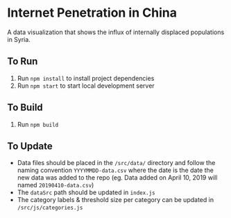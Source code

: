 # Internet Penetration in China

A data visualization that shows the influx of internally displaced populations in Syria.

## To Run

1. Run `npm install` to install project dependencies
2. Run `npm start` to start local development server

## To Build

1. Run `npm build`

## To Update

- Data files should be placed in the `/src/data/` directory and follow the naming convention `YYYYMMDD-data.csv` where the date is the date the new data was added to the repo (eg. Data added on April 10, 2019 will named `20190410-data.csv`)
- The `dataSrc` path should be updated in `index.js`
- The category labels & threshold size per category can be updated in `/src/js/categories.js`
